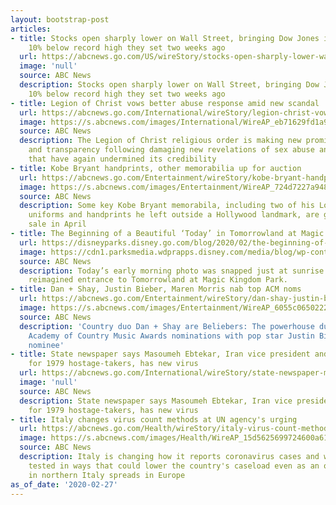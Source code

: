 ```yaml
---
layout: bootstrap-post
articles:
- title: Stocks open sharply lower on Wall Street, bringing Dow Jones industrials
    10% below record high they set two weeks ago
  url: https://abcnews.go.com/US/wireStory/stocks-open-sharply-lower-wall-street-bringing-dow-69255807
  image: 'null'
  source: ABC News
  description: Stocks open sharply lower on Wall Street, bringing Dow Jones industrials
    10% below record high they set two weeks ago
- title: Legion of Christ vows better abuse response amid new scandal
  url: https://abcnews.go.com/International/wireStory/legion-christ-vows-abuse-response-amid-scandal-69255587
  image: https://s.abcnews.com/images/International/WireAP_eb71629fd1a944d0b76b903024ca2530_16x9_992.jpg
  source: ABC News
  description: The Legion of Christ religious order is making new promises of accountability
    and transparency following damaging new revelations of sex abuse and cover-up
    that have again undermined its credibility
- title: Kobe Bryant handprints, other memorabilia up for auction
  url: https://abcnews.go.com/Entertainment/wireStory/kobe-bryant-handprints-memorabilia-auction-69255126
  image: https://s.abcnews.com/images/Entertainment/WireAP_724d7227a9484c7a93202f20be11d0a1_16x9_992.jpg
  source: ABC News
  description: Some key Kobe Bryant memorabila, including two of his Los Angeles Lakers
    uniforms and handprints he left outside a Hollywood landmark, are going up for
    sale in April
- title: The Beginning of a Beautiful ‘Today’ in Tomorrowland at Magic Kingdom Park
  url: https://disneyparks.disney.go.com/blog/2020/02/the-beginning-of-a-beautiful-today-in-tomorrowland-at-magic-kingdom-park/
  image: https://cdn1.parksmedia.wdprapps.disney.com/media/blog/wp-content/uploads/2020/02/sdkfh301.jpg
  source: ABC News
  description: Today’s early morning photo was snapped just at sunrise outside the
    reimagined entrance to Tomorrowland at Magic Kingdom Park.
- title: Dan + Shay, Justin Bieber, Maren Morris nab top ACM noms
  url: https://abcnews.go.com/Entertainment/wireStory/dan-shay-justin-bieber-maren-morris-nab-top-69255035
  image: https://s.abcnews.com/images/Entertainment/WireAP_6055c0650222482a936aa2b958812316_16x9_992.jpg
  source: ABC News
  description: 'Country duo Dan + Shay are Beliebers: The powerhouse duo are sharing
    Academy of Country Music Awards nominations with pop star Justin Bieber, a first-time
    nominee'
- title: State newspaper says Masoumeh Ebtekar, Iran vice president and spokeswoman
    for 1979 hostage-takers, has new virus
  url: https://abcnews.go.com/International/wireStory/state-newspaper-masoumeh-ebtekar-iran-vice-president-spokeswoman-69254950
  image: 'null'
  source: ABC News
  description: State newspaper says Masoumeh Ebtekar, Iran vice president and spokeswoman
    for 1979 hostage-takers, has new virus
- title: Italy changes virus count methods at UN agency's urging
  url: https://abcnews.go.com/Health/wireStory/italy-virus-count-methods-agencys-urging-69254949
  image: https://s.abcnews.com/images/Health/WireAP_15d5625699724600a61d4d8f18a49233_16x9_992.jpg
  source: ABC News
  description: Italy is changing how it reports coronavirus cases and who will get
    tested in ways that could lower the country's caseload even as an outbreak centered
    in northern Italy spreads in Europe
as_of_date: '2020-02-27'
---
```


